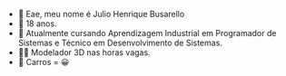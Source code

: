 - 👋 Eae, meu nome é Julio Henrique Busarello
- 🎈 18 anos.
- 📖 Atualmente cursando Aprendizagem Industrial em Programador de Sistemas e Técnico em Desenvolvimento de Sistemas.
- 👨‍💻 Modelador 3D nas horas vagas.
- 🚗 Carros = 😀
  
